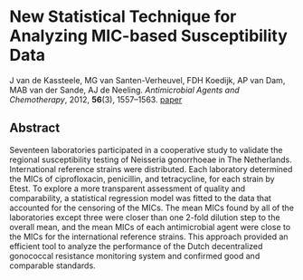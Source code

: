 # New Statistical Technique for Analyzing MIC-based Susceptibility Data

J van de Kassteele, MG van Santen-Verheuvel, FDH Koedijk, AP van Dam, MAB van der Sande, AJ de Neeling. *Antimicrobial Agents and Chemotherapy*, 2012, **56**(3), 1557–1563. [paper](http://aac.asm.org/content/56/3/1557.full)

## Abstract

Seventeen laboratories participated in a cooperative study to validate the regional susceptibility testing of Neisseria gonorrhoeae in The Netherlands. International reference strains were distributed. Each laboratory determined the MICs of ciprofloxacin, penicillin, and tetracycline, for each strain by Etest. To explore a more transparent assessment of quality and comparability, a statistical regression model was fitted to the data that accounted for the censoring of the MICs. The mean MICs found by all of the laboratories except three were closer than one 2-fold dilution step to the overall mean, and the mean MICs of each antimicrobial agent were close to the MICs for the international reference strains. This approach provided an efficient tool to analyze the performance of the Dutch decentralized gonococcal resistance monitoring system and confirmed good and comparable standards. 
